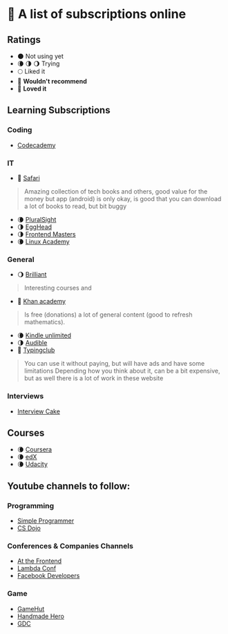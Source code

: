 # :link: A list of subscriptions online

## Ratings

- 🌑 Not using yet
- 🌘 🌗 🌖 Trying
- 🌕 Liked it
- 🌝 **Wouldn't recommend**
- 🌟 **Loved it**

## Learning Subscriptions

### Coding

- [Codecademy](https://www.codecademy.com/)

### IT

- 🌟 [Safari](https://www.safaribooksonline.com/)
> Amazing collection of tech books and others, good value for the money
but app (android) is only okay, is good that you can download a lot of books to read, but bit buggy
- 🌘 [PluralSight](https://www.pluralsight.com/)
- 🌗 [EggHead](https://egghead.io/)
- 🌗 [Frontend Masters](https://frontendmasters.com/)
- 🌘 [Linux Academy](https://linuxacademy.com/)

### General

- 🌖 [Brilliant](https://brilliant.org)
> Interesting courses and 
- 🌟 [Khan academy](https://www.khanacademy.org/)
> Is free (donations) a lot of general content (good to refresh mathematics).
- 🌘 [Kindle unlimited](https://www.amazon.co.uk/kindle-dbs/hz/signup)
- 🌗 [Audible](https://www.audible.co.uk/)
- 🌟 [Typingclub](https://www.typingclub.com/)
> You can use it without paying, but will have ads and have some limitations
> Depending how you think about it, can be a bit expensive, but as well there is a lot of work in these website 


### Interviews

- [Interview Cake](https://www.interviewcake.com/)

## Courses

- 🌘 [Coursera](coursera.org)
- 🌘 [edX](https://www.edx.org)
- 🌘 [Udacity](https://www.udacity.com)

## Youtube channels to follow:

### Programming

- [Simple Programmer](https://www.youtube.com/channel/UCFxdcuY-S6yjZGq_2cjilHg)
- [CS Dojo](https://www.youtube.com/channel/UCxX9wt5FWQUAAz4UrysqK9A)

### Conferences & Companies Channels

- [At the Frontend](https://www.youtube.com/channel/UC_QOwSeQoMZXaBol5ojmheg)
- [Lambda Conf](https://www.youtube.com/channel/UC_QOwSeQoMZXaBol5ojmheg)
- [Facebook Developers](https://www.youtube.com/channel/UCP_lo1MFyx5IXDeD9s_6nUw)

### Game

- [GameHut](https://www.youtube.com/channel/UCfVFSjHQ57zyxajhhRc7i0g)
- [Handmade Hero](https://www.youtube.com/channel/UCaTznQhurW5AaiYPbhEA-KA)
- [GDC](https://www.youtube.com/channel/UC0JB7TSe49lg56u6qH8y_MQ)
